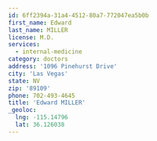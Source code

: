 ```yaml
---
id: 6ff2394a-31a4-4512-80a7-772047ea5b0b
first_name: Edward
last_name: MILLER
license: M.D.
services:
  - internal-medicine
category: doctors
address: '1096 Pinehurst Drive'
city: 'Las Vegas'
state: NV
zip: '89109'
phone: 702-493-4645
title: 'Edward MILLER'
_geoloc:
  lng: -115.14796
  lat: 36.126038
---
```

